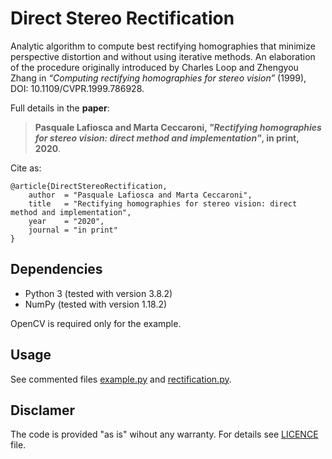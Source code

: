 # Direct Stereo Rectification
Analytic algorithm to compute best rectifying homographies that minimize perspective distortion and without using iterative methods.
An elaboration of the procedure originally introduced by Charles Loop and Zhengyou Zhang in _“Computing rectifying homographies for stereo vision”_ (1999), DOI: 10.1109/CVPR.1999.786928.

Full details in the **paper**:

>**Pasquale Lafiosca and Marta Ceccaroni, *"Rectifying homographies for stereo vision: direct method and implementation"*, in print, 2020**.

Cite as:
```
@article{DirectStereoRectification,
    author  = "Pasquale Lafiosca and Marta Ceccaroni",
    title   = "Rectifying homographies for stereo vision: direct method and implementation",
    year    = "2020",
    journal = "in print"
}
```

## Dependencies
- Python 3 (tested with version 3.8.2)
- NumPy (tested with version 1.18.2)

OpenCV is required only for the example.

## Usage
See commented files [example.py](example.py) and [rectification.py](rectification.py).

## Disclamer
The code is provided "as is" wihout any warranty. For details see [LICENCE](LICENCE) file.
